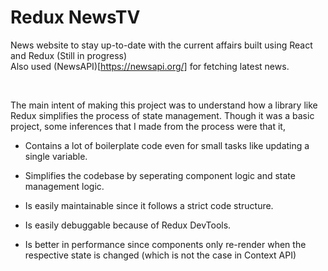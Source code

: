 # Redux NewsTV

News website to stay up-to-date with the current affairs built using React and Redux (Still in progress)
<br>
Also used (NewsAPI)[https://newsapi.org/] for fetching latest news.

<br>

The main intent of making this project was to understand how a library like Redux simplifies the process of state management. Though it was a basic project, some inferences that I made from the process were that it,

-   Contains a lot of boilerplate code even for small tasks like updating a single variable.

-   Simplifies the codebase by seperating component logic and state management logic.
-   Is easily maintainable since it follows a strict code structure.
-   Is easily debuggable because of Redux DevTools.
-   Is better in performance since components only re-render when the respective state is changed (which is not the case in Context API)

